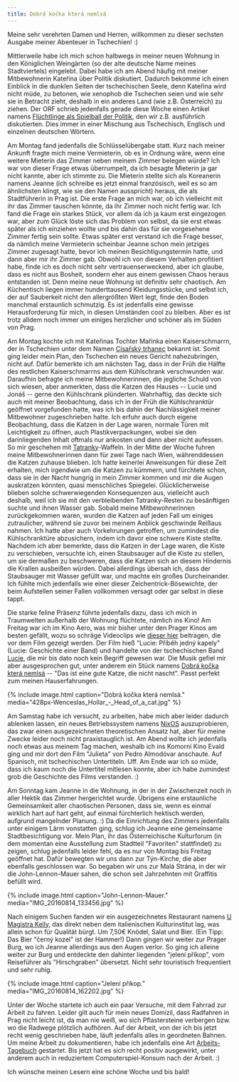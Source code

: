```yaml
---
title: Dobrá kočka která nemlsá
---
```


Meine sehr verehrten Damen und Herren, willkommen zu dieser
sechsten Ausgabe meiner Abenteuer in Tschechien! :)

Mittlerweile habe ich mich schon halbwegs in meiner neuen Wohnung
in den Königlichen Weingärten (so der alte deutsche Name meines Stadtviertels)
eingelebt.
Dabei habe ich am Abend häufig mit meiner Mitbewohnerin Kateřina
über Politik diskutiert. Dadurch bekomme ich einen
Einblick in die dunklen Seiten der tschechischen Seele,
denn Kateřina wird nicht müde, zu betonen, wie xenophob die Tschechen seien
und wie sehr sie in Betracht zieht, deshalb in ein anderes Land
(wie z.B. Österreich) zu ziehen.
Der ORF schrieb jedenfalls gerade diese Woche einen Artikel namens
[Flüchtlinge als Spielball der Politik], den wir z.B.
ausführlich diskutierten. Dies immer in einer Mischung aus
Tschechisch, Englisch und einzelnen deutschen Wörtern.

Am Montag fand jedenfalls die Schlüsselübergabe statt.
Kurz nach meiner Ankunft fragte mich meine Vermieterin, ob es in Ordnung wäre,
wenn eine weitere Mieterin das Zimmer neben meinem Zimmer belegen würde?
Ich war von dieser Frage etwas überrumpelt, da ich besagte Mieterin ja
gar nicht kannte, aber ich stimmte zu. Die Mieterin stellte sich als
Koreanerin namens Jeanne (ich schreibe es jetzt einmal französisch,
weil es so am ähnlichsten klingt, wie sie den Namen ausspricht) heraus,
die als Stadtführerin in Prag ist. Die erste Frage an mich war,
ob ich vielleicht mit ihr das Zimmer tauschen könnte, da ihr Zimmer
noch nicht fertig war. Ich fand die Frage ein starkes Stück,
vor allem da ich ja kaum erst eingezogen war, aber zum Glück löste sich
das Problem von selbst, da sie erst etwas später als ich einziehen wollte
und bis dahin das für sie vorgesehene Zimmer fertig sein sollte.
Etwas später erst verstand ich die Frage besser, da nämlich meine Vermieterin
scheinbar Jeanne schon mein jetziges Zimmer zugesagt hatte, bevor ich
meinen Besichtigungstermin hatte, und dann aber mir ihr Zimmer gab.
Obwohl ich von diesem Verhalten profitiert habe, finde ich es doch nicht
sehr vertrauenserweckend, aber ich glaube, dass es nicht aus Bosheit,
sondern eher aus einem gewissen Chaos heraus entstanden ist.
Denn meine neue Wohnung ist definitiv sehr chaotisch. Am Küchentisch
liegen immer hunderttausend Kleidungsstücke, und selbst ich, der auf
Sauberkeit nicht den allergrößten Wert legt, finde den Boden manchmal
erstaunlich schmutzig. Es ist jedenfalls eine gewisse Herausforderung
für mich, in diesen Umständen cool zu bleiben. Aber es ist trotz alldem
noch immer um einiges herzlicher und schöner als im Süden von Prag.

Am Montag kochte ich mit Kateřinas Tochter Mařinka einen Kaiserschmarrn,
der in Tschechien unter dem Namen [Císařský trhanec] bekannt ist.
Somit ging leider mein Plan, den Tschechen ein neues Gericht nahezubringen,
nicht auf.
Dafür bemerkte ich am nächsten Tag, dass in der Früh die Hälfte des
restlichen Kaiserschmarrns aus dem Kühlschrank verschwunden war.
Daraufhin befragte ich meine Mitbewohnerinnen, die jegliche Schuld von sich wiesen,
aber anmerkten, dass die Katzen des Hauses -- Lucie und Jonáš --
gerne den Kühlschrank plünderten. Wahrhaftig, das deckte sich auch mit meiner
Beobachtung, dass ich in der Früh die Kühlschranktür geöffnet vorgefunden hatte,
was ich bis dahin der Nachlässigkeit meiner Mitbewohner zugeschrieben hatte.
Ich erfuhr auch durch eigene Beobachtung, dass die Katzen in der Lage waren,
normale Türen mit Leichtigkeit zu öffnen, auch Plastikverpackungen,
wobei sie den darinliegenden Inhalt oftmals nur ankosten und dann aber nicht
aufessen. So mir geschehen mit [Tatranky]-Waffeln.
In der Mitte der Woche fuhren meine Mitbewohnerinnen dann für zwei Tage nach
Wien, währenddessen die Katzen zuhause blieben. Ich hatte keinerlei Anweisungen
für diese Zeit erhalten, mich irgendwie um die Katzen zu kümmern,
und fürchtete schon, dass sie in der Nacht hungrig in mein Zimmer kommen
und mir die Augen auskratzen könnten, quasi menschliches Spiegelei.
Glücklicherweise blieben solche schwerwiegenden Konsequenzen aus,
vielleicht auch deshalb, weil ich sie mit den verbleibenden Tatranky-Resten
zu besänftigen suchte und ihnen Wasser gab.
Sobald meine Mitbewohnerinnen zurückgekommen waren, wurden die Katzen
auf jeden Fall um einiges zutraulicher, während sie zuvor
bei meinem Anblick geschwinde Reißaus nahmen. Ich hatte aber auch
Vorkehrungen getroffen, um zumindest die Kühlschranktüre abzusichern,
indem ich davor eine schwere Kiste stellte. Nachdem ich aber bemerkte,
dass die Katzen in der Lage waren, die Kiste zu verschieben,
versuchte ich, einen Staubsauger auf die Kiste zu stellen, um sie
dermaßen zu beschweren, dass die Katzen sich an diesem Hindernis die
Krallen ausbeißen würden. Dabei allerdings übersah ich, dass der
Staubsauger mit Wasser gefüllt war, und machte ein großes Durcheinander.
Ich fühlte mich jedenfalls wie einer dieser Zeichentrick-Bösewichte,
der beim Aufstellen seiner Fallen vollkommen versagt oder gar selbst
in diese tappt.

Die starke feline Präsenz führte jedenfalls dazu, dass ich mich
in Traumwelten außerhalb der Wohnung flüchtete, nämlich ins Kino!
Am Freitag war ich im Kino Aero, was mir bisher unter den Prager Kinos
am besten gefällt, wozu so schräge Videoclips wie
[dieser hier](https://www.youtube.com/watch?v=AKI9RvxWwNk) beitragen,
die vor dem Film gezeigt werden.
Der Film hieß "Lucie: Příběh jedný kapely" (Lucie: Geschichte einer Band)
und handelte von der tschechischen Band [Lucie], die mir bis dato
noch kein Begriff gewesen war. Die Musik gefiel mir aber ausgesprochen gut,
unter anderem ein Stück namens [Dobrá kočka která nemlsá] --
"Das ist eine gute Katze, die nicht nascht".
Passt perfekt zum meinen Hauserfahrungen.

{% include image.html caption="Dobrá kočka která nemlsá." media="428px-Wenceslas_Hollar_-_Head_of_a_cat.jpg" %}

Am Samstag habe ich versucht, zu arbeiten, habe mich aber leider
dadurch ablenken lassen, ein neues Betriebssystem namens [NixOS] auszuprobieren,
das zwar einen ausgezeichneten theoretischen Ansatz hat, aber für meine Zwecke
leider noch nicht praxistauglich ist.
Am Abend wollte ich jedenfalls noch etwas aus meinem Tag machen, weshalb ich
ins Komorní Kino Evald ging und mir dort den Film "Julieta" von Pedro Almodóvar
anschaute. Auf Spanisch, mit tschechischen Untertiteln. Uff.
Am Ende war ich so müde, dass ich kaum noch die Untertitel mitlesen konnte,
aber ich habe zumindest grob die Geschichte des Films verstanden. :)

Am Sonntag kam Jeanne in die Wohnung, in der in der Zwischenzeit noch
in aller Hektik das Zimmer hergerichtet wurde. Übrigens eine erstaunliche
Gemeinsamkeit aller chaotischen Personen, dass sie, wenn es einmal
wirklich hart auf hart geht, auf einmal fürchterlich hektisch werden,
aufgrund mangelnder Planung. :)
Da die Einrichtung des Zimmers jedenfalls unter einigem Lärm vonstatten ging,
schlug ich Jeanne eine gemeinsame Stadtbesichtigung vor.
Mein Plan, ihr das Österreichische Kulturforum (in dem momentan eine
Ausstellung zum Stadtteil "Favoriten" stattfindet) zu zeigen, schlug jedenfalls
leider fehl, da es nur von Montag bis Freitag geöffnet hat.
Dafür bewegten wir uns dann zur Týn-Kirche, die aber ebenfalls geschlossen war.
So begaben wir uns zur Malá Strána, in der wir die John-Lennon-Mauer sahen,
die schon seit Jahrzehnten mit Graffitis befüllt wird.

{% include image.html caption="John-Lennon-Mauer." media="IMG_20160814_133456.jpg" %}

Nach einigem Suchen fanden wir ein ausgezeichnetes Restaurant namens
[U Magistra Kelly], das direkt neben dem italienischen Kulturinstitut lag,
was allein schon für Qualität bürgt. Um 7,50€ Knödel, Salat und Bier.
(Ein Tipp: Das Bier "černý kozel" ist der Hammer!)
Dann gingen wir weiter zur Prager Burg, wo ich Jeanne allerdings aus den Augen
verlor. So ging ich alleine weiter zur Burg und entdeckte den dahinter liegenden
"jelení příkop", vom Reiseführer als "Hirschgraben" übersetzt.
Nicht sehr touristisch frequentiert und sehr ruhig.

{% include image.html caption="Jelení příkop." media="IMG_20160814_162202.jpg" %}

Unter der Woche startete ich auch ein paar Versuche, mit dem Fahrrad
zur Arbeit zu fahren. Leider gilt auch für mein neues Domizil,
dass Radfahren in Prag nicht leicht ist, da man nie weiß,
wo sich Pflastersteine verbergen bzw. wo die Radwege plötzlich aufhören.
Auf der Arbeit, von der ich bis jetzt recht wenig geschrieben habe,
läuft jedenfalls alles in geordneten Bahnen.
Um meine Arbeit zu dokumentieren, habe ich jedenfalls eine Art
[Arbeits-Tagebuch] gestartet. Bis jetzt hat es sich recht positiv ausgewirkt,
unter anderem auch in reduziertem Computerspiel-Konsum nach der Arbeit. :)

Ich wünsche meinen Lesern eine schöne Woche und bis bald!


[Flüchtlinge als Spielball der Politik]: http://orf.at/stories/2352553/
[Císařský trhanec]: https://cs.wikipedia.org/wiki/C%C3%ADsa%C5%99sk%C3%BD_trhanec
[Tatranky]: https://cs.wikipedia.org/wiki/Tatranky
[Lucie]: https://cs.wikipedia.org/wiki/Lucie_(hudebn%C3%AD_skupina)
[Dobrá kočka která nemlsá]: https://www.youtube.com/watch?v=Bd02GjNr4EE
[NixOS]: http://nixos.org/
[U Magistra Kelly]: <http://www.umagistrakelly.cz/>
[Arbeits-Tagebuch]: <https://github.com/01mf02/notes>
